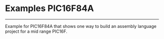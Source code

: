 # Examples PIC16F84A
--------------------

Example for PIC16F84A that shows one way to build 
an assembly language project for a mid range PIC16F.
